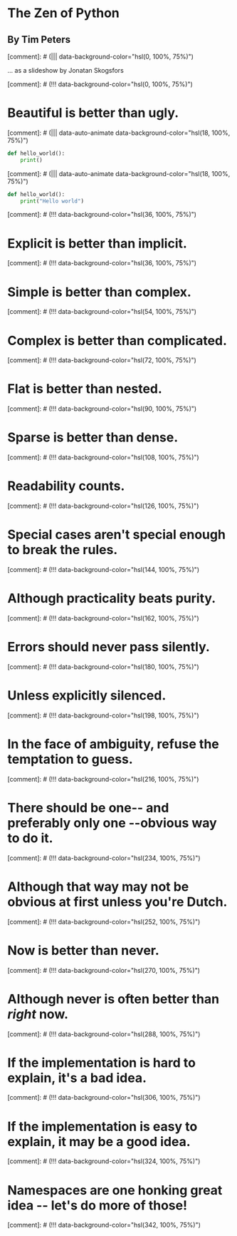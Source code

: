 # The Zen of Python
## By Tim Peters

[comment]: # (||| data-background-color="hsl(0, 100%, 75%)")

... as a slideshow by Jonatan Skogsfors

[comment]: # (!!! data-background-color="hsl(0, 100%, 75%)")

# Beautiful is better than ugly.

[comment]: # (||| data-auto-animate data-background-color="hsl(18, 100%, 75%)")

```python
def hello_world():
    print()
```
<!-- .element: data-id="code" -->

[comment]: # (||| data-auto-animate data-background-color="hsl(18, 100%, 75%)")

```python
def hello_world():
    print("Hello world")
```
<!-- .element: data-id="code" -->

[comment]: # (!!!  data-background-color="hsl(36, 100%, 75%)")

# Explicit is better than implicit.

[comment]: # (!!!  data-background-color="hsl(36, 100%, 75%)")

# Simple is better than complex.

[comment]: # (!!! data-background-color="hsl(54, 100%, 75%)")

# Complex is better than complicated.

[comment]: # (!!! data-background-color="hsl(72, 100%, 75%)")

# Flat is better than nested.

[comment]: # (!!! data-background-color="hsl(90, 100%, 75%)")

# Sparse is better than dense.

[comment]: # (!!! data-background-color="hsl(108, 100%, 75%)")

# Readability counts.

[comment]: # (!!! data-background-color="hsl(126, 100%, 75%)")

# Special cases aren't special enough to break the rules.

[comment]: # (!!! data-background-color="hsl(144, 100%, 75%)")

# Although practicality beats purity.

[comment]: # (!!! data-background-color="hsl(162, 100%, 75%)")

# Errors should never pass silently.

[comment]: # (!!! data-background-color="hsl(180, 100%, 75%)")

# Unless explicitly silenced.

[comment]: # (!!! data-background-color="hsl(198, 100%, 75%)")

# In the face of ambiguity, refuse the temptation to guess.

[comment]: # (!!! data-background-color="hsl(216, 100%, 75%)")

# There should be one-- and preferably only one --obvious way to do it.

[comment]: # (!!! data-background-color="hsl(234, 100%, 75%)")

# Although that way may not be obvious at first unless you're Dutch.

[comment]: # (!!! data-background-color="hsl(252, 100%, 75%)")

# Now is better than never.

[comment]: # (!!! data-background-color="hsl(270, 100%, 75%)")

# Although never is often better than *right* now.

[comment]: # (!!! data-background-color="hsl(288, 100%, 75%)")

# If the implementation is hard to explain, it's a bad idea.

[comment]: # (!!! data-background-color="hsl(306, 100%, 75%)")

# If the implementation is easy to explain, it may be a good idea.

[comment]: # (!!! data-background-color="hsl(324, 100%, 75%)")

# Namespaces are one honking great idea -- let's do more of those!

[comment]: # (!!! data-background-color="hsl(342, 100%, 75%)")
